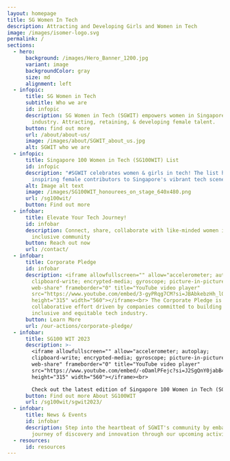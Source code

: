 ```yaml
---
layout: homepage
title: SG Women In Tech
description: Attracting and Developing Girls and Women in Tech
image: /images/isomer-logo.svg
permalink: /
sections:
  - hero:
      background: /images/Hero_Banner_1200.jpg
      variant: image
      backgroundColor: gray
      size: md
      alignment: left
  - infopic:
      title: SG Women in Tech
      subtitle: Who we are
      id: infopic
      description: SG Women in Tech (SGWIT) empowers women in Singapore's tech
        industry. Attracting, retaining, & developing female talent.
      button: find out more
      url: /about/about-us/
      image: /images/about/SGWIT_about_us.jpg
      alt: SGWIT who we are
  - infopic:
      title: Singapore 100 Women in Tech (SG100WIT) List
      id: infopic
      description: "#SGWIT celebrates women & girls in tech! The list honours
        inspiring female contributors to Singapore's vibrant tech scene"
      alt: Image alt text
      image: /images/SG100WIT_honourees_on_stage_640x480.png
      url: /sg100wit/
      button: Find out more
  - infobar:
      title: Elevate Your Tech Journey!
      id: infobar
      description: Connect, share, collaborate with like-minded women in our diverse &
        inclusive community
      button: Reach out now
      url: /contact/
  - infobar:
      title: Corporate Pledge
      id: infobar
      description: <iframe allowfullscreen="" allow="accelerometer; autoplay;
        clipboard-write; encrypted-media; gyroscope; picture-in-picture;
        web-share" frameborder="0" title="YouTube video player"
        src="https://www.youtube.com/embed/3-gyPRqg7CM?si=JBAbkebzHh_lO8kS"
        height="315" width="560"></iframe><br> The Corporate Pledge is a
        collaborative effort driven by companies committed to building a more
        inclusive and equitable tech industry.
      button: Learn More
      url: /our-actions/corporate-pledge/
  - infobar:
      title: SG100 WIT 2023
      description: >-
        <iframe allowfullscreen="" allow="accelerometer; autoplay;
        clipboard-write; encrypted-media; gyroscope; picture-in-picture;
        web-share" frameborder="0" title="YouTube video player"
        src="https://www.youtube.com/embed/-oDamlPFejc?si=J2SgQnY0jabB4d2E"
        height="315" width="560"></iframe><br>

        Check out the latest edition of Singapore 100 Women in Tech (SG100WIT) List of Tech Honorees in this video.
      button: Find out more About SG100WIT
      url: /sg100wit/sgwit2023/
  - infobar:
      title: News & Events
      id: infobar
      description: Step into the heartbeat of SGWIT's community by embarking on a
        journey of discovery and innovation through our upcoming activities.
  - resources:
      id: resources
---
```

